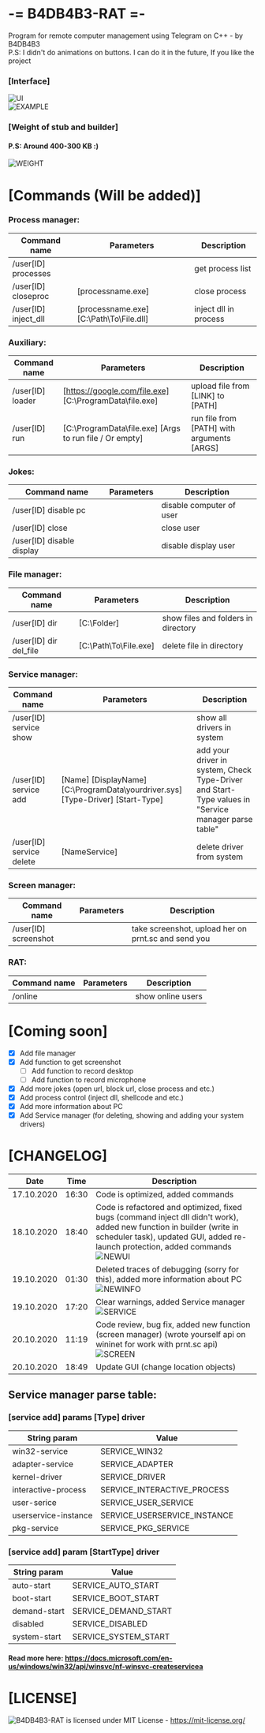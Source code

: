 ﻿# -= B4DB4B3-RAT =-
 Program for remote computer management using Telegram on C++ - by B4DB4B3   
 P.S: I didn't do animations on buttons. I can do it in the future, If you like the project
### [Interface]  
 ![UI](https://github.com/4B4DB4B3/B4DB4B3-RAT/blob/main/Screenshots/NEWUI.png)   
 ![EXAMPLE](https://github.com/4B4DB4B3/B4DB4B3-RAT/blob/main/Screenshots/COMMANDLIST.png)   
### [Weight of stub and builder]  
 #### P.S: Around 400-300 KB :)
 ![WEIGHT](https://github.com/4B4DB4B3/B4DB4B3-RAT/blob/main/Screenshots/WEIGHT.png)   
   
# [Commands (Will be added)]   
### Process manager:      
 Command name         | Parameters                             | Description
 -------------------- | -------------------------------------- | -----------
 /user[ID] processes  |                                        | get process list    
 /user[ID] closeproc  | [processname.exe]                      | close process    
 /user[ID] inject_dll | [processname.exe] [C:\Path\To\File.dll]| inject dll in process
 
### Auxiliary: 
 Command name         | Parameters                                              | Description
 -------------------- | ------------------------------------------------------- | -----------
 /user[ID] loader     | [https://google.com/file.exe] [C:\ProgramData\file.exe] | upload file from [LINK] to [PATH]    
 /user[ID] run        | [C:\ProgramData\file.exe] [Args to run file / Or empty] | run file from [PATH] with arguments [ARGS]   
   
### Jokes:   
 Command name              | Parameters                                              | Description
 ------------------------- | ------------------------------------------------------- | -----------
 /user[ID] disable pc      |                                                         | disable computer of user    
 /user[ID] close           |                                                         | close user   
 /user[ID] disable display |                                                         | disable display user    
   
### File manager:
 Command name              | Parameters                                              | Description
 ------------------------- | ------------------------------------------------------- | -----------
 /user[ID] dir             | [C:\Folder]                                             | show files and folders in directory    
 /user[ID] dir del_file    | [C:\Path\To\File.exe]                                   | delete file in directory    

### Service manager:
 Command name              | Parameters                                              | Description
 ------------------------- | ------------------------------------------------------- | -----------
 /user[ID] service show    |                                                         | show all drivers in system    
 /user[ID] service add     | [Name] [DisplayName] [C:\ProgramData\yourdriver.sys] [Type-Driver] [Start-Type] | add your driver in system, Check Type-Driver and Start-Type values in "Service manager parse table"    
 /user[ID] service delete  | [NameService]                                           | delete driver from system


### Screen manager:
 Command name              | Parameters                                              | Description
 ------------------------- | ------------------------------------------------------- | -----------
 /user[ID] screenshot      |                                                         | take screenshot, upload her on prnt.sc and send you 


### RAT:   
 Command name              | Parameters                                              | Description
 ------------------------- | ------------------------------------------------------- | -----------
 /online                   |                                                         | show online users   
	
# [Coming soon]
- [x] Add file manager
- [x] Add function to get screenshot
   - [ ] Add function to record desktop
   - [ ] Add function to record microphone
- [x] Add more jokes (open url, block url, close process and etc.)
- [x] Add process control (inject dll, shellcode and etc.)
- [x] Add more information about PC 
- [x] Add Service manager (for deleting, showing and adding your system drivers)   

# [CHANGELOG]
Date       | Time  | Description
---------- | ----- | -----------
17.10.2020 | 16:30 | Code is optimized, added commands   
18.10.2020 | 18:40 | Code is refactored and optimized, fixed bugs (command inject dll didn't work), added new function in builder (write in scheduler task), updated GUI, added re-launch protection, added commands ![NEWUI](https://github.com/4B4DB4B3/B4DB4B3-RAT/blob/main/Screenshots/NEWUI.png)
19.10.2020 | 01:30 | Deleted traces of debugging (sorry for this), added more information about PC ![NEWINFO](https://github.com/4B4DB4B3/B4DB4B3-RAT/blob/main/Screenshots/NEWINFO.png)
19.10.2020 | 17:20 | Clear warnings, added Service manager ![SERVICE](https://github.com/4B4DB4B3/B4DB4B3-RAT/blob/main/Screenshots/SERVICE.png)   
20.10.2020 | 11:19 | Code review, bug fix, added new function (screen manager) (wrote yourself api on wininet for work with prnt.sc api) ![SCREEN](https://github.com/4B4DB4B3/B4DB4B3-RAT/blob/main/Screenshots/SCREENTOOL.png)  
20.10.2020 | 18:49 | Update GUI (change location objects)

## Service manager parse table:
### [service add] params [Type] driver
String param             | Value
------------------------ | --------------------------
win32-service            | SERVICE_WIN32
adapter-service          | SERVICE_ADAPTER
kernel-driver            | SERVICE_DRIVER
interactive-process      | SERVICE_INTERACTIVE_PROCESS
user-serice              | SERVICE_USER_SERVICE
userservice-instance     | SERVICE_USERSERVICE_INSTANCE
pkg-service              | SERVICE_PKG_SERVICE


### [service add] param [StartType] driver

String param             | Value
------------------------ | --------------------------
auto-start               | SERVICE_AUTO_START
boot-start               | SERVICE_BOOT_START
demand-start             | SERVICE_DEMAND_START
disabled                 | SERVICE_DISABLED
system-start             | SERVICE_SYSTEM_START

#### Read more here: https://docs.microsoft.com/en-us/windows/win32/api/winsvc/nf-winsvc-createservicea

# [LICENSE]
 ![B4DB4B3-RAT](https://github.com/4B4DB4B3/B4DB4B3-RAT) is licensed under MIT License - https://mit-license.org/
